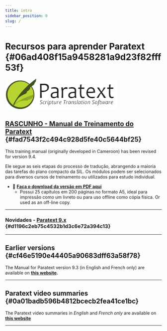 ```yaml
---
title: intro
sidebar_position: 0
slug: /
---
```




# Recursos para aprender Paratext {#06ad408f15a9458281a9d23f82fff53f}


![](./415098770.png)


## [RASCUNHO - Manual de Treinamento do Paratext](/Overview) {#fad7543f2c494c928d5fe40c5644bf25}


This training manual (originally developed in Cameroon) has been revised for version 9.4.


Ele segue as seis etapas do processo de tradução, abrangendo a maioria das tarefas do plano compacto da SIL. Os módulos podem ser selecionados para diversos cursos de treinamento ou utilizados para estudo individual.

- 📖 [**Faça o download da versão em PDF aqui**](https://manual.paratext.org/pt/downloads/Ptx-man-a5-pt-9.4.pdf)
    - Possui 25 capítulos em 200 páginas no formato A5, ideal para impressão como um livreto ou para uso offline como cópia física. Or used as an off-line copy.

---


### Novidades - [Paratext 9.x](/f293059a-b12b-485f-8d5b-bfd1ca114a8b) {#d1196c2eb75c4532b1d3c6e72a394c13}


---


## Earlier versions {#cf46e5190e44405a90683dff63a58f78}


The Manual for Paratext version 9.3 (in English and French only) are available on [**this website**](https://jennibeadle.github.io/paratextmanversions/)**.**


---


## Paratext video summaries {#0a01badb596b4812bcecb2fea41ce1bc}


The Paratext video summaries in _English_ and _French only_ are available on [**this website**](https://jennibeadle.github.io/paratext-vidsum/)


---

